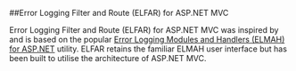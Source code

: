 ##Error Logging Filter and Route (ELFAR) for ASP.NET MVC

Error Logging Filter and Route (ELFAR) for ASP.NET MVC was inspired by and is based on the popular [Error Logging Modules and Handlers (ELMAH) for ASP.NET](http://code.google.com/p/elmah) utility. ELFAR retains the familiar ELMAH user interface but has been built to utilise the architecture of ASP.NET MVC.